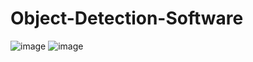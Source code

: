 # Object-Detection-Software

![image](https://user-images.githubusercontent.com/77435711/224531881-00bd1ca2-2e31-4156-ac35-60885dbcb111.png)
![image](https://user-images.githubusercontent.com/77435711/224531898-c116c678-8aea-4a13-a1eb-9fa44e1e5089.png)
